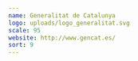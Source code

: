 ```yaml
---
name: Generalitat de Catalunya
logo: uploads/logo_generalitat.svg
scale: 95
website: http://www.gencat.es/
sort: 9
---
```

